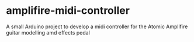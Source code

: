 # amplifire-midi-controller
A small Arduino project to develop a midi controller for the Atomic Amplifire guitar modelling amd effects pedal 
